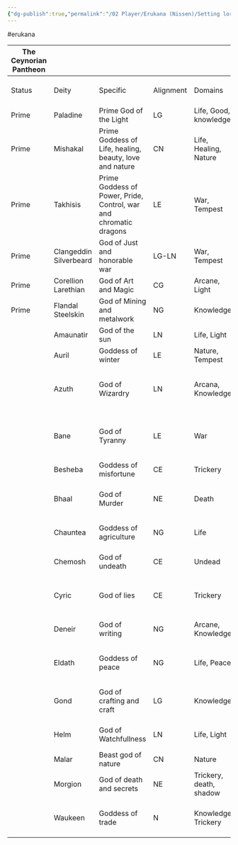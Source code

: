 ```yaml
---
{"dg-publish":true,"permalink":"/02 Player/Erukana (Nissen)/Setting lore/Deities of Ceynor/"}
---
```


#erukana 


| The Ceynorian Pantheon |                        |                                                                   |           |                         |                                                |                            | Region |         |              |
| ---------------------- | ---------------------- | ----------------------------------------------------------------- | --------- | ----------------------- | ---------------------------------------------- | -------------------------- | ------ | ------- | ------------ |
| Status                 | Deity                  | Specific                                                          | Alignment | Domains                 | Symbol                                         | Other known names          | Anaksa | Erukana | Winter isles |
| Prime                  | Paladine               | Prime God of the Light                                            | LG        | Life, Good, knowledge   | A silver dragon                                | Bahamut                    | x      | x       |              |
| Prime                  | Mishakal               | Prime Goddess of Life, healing, beauty, love and nature           | CN        | Life, Healing, Nature   | A unicorn or a golden heart                    | Mielikke, Hanali (elf)     | x      | x       |              |
| Prime                  | Takhisis               | Prime Goddess of Power, Pride, Control, war and chromatic dragons | LE        | War, Tempest            | A five headed dragon                           | Tiamat                     |        | x       | x            |
| Prime                  | Clangeddin Silverbeard | God of Just and honorable war                                     | LG-LN     | War, Tempest            | Crossed silver axes or a mighty warhammer      | Tempus                     |        | x       | x            |
| Prime                  | Corellion Larethian    | God of Art and Magic                                              | CG        | Arcane, Light           | Cresent moon                                   |                            | x      | x       | x            |
| Prime                  | Flandal Steelskin      | God of Mining and metalwork                                       | NG        | Knowledge               | Flaming hammer                                 |                            | x      | x       | x            |
|                        | Amaunatir              | God of the sun                                                    | LN        | Life, Light             | Golden sun                                     | Lathander                  | x      | x       |              |
|                        | Auril                  | Goddess of winter                                                 | LE        | Nature, Tempest         | Six-pointed snowflake                          |                            | x      | x       | x            |
|                        | Azuth                  | God of Wizardry                                                   | LN        | Arcana, Knowledge       | Left hand pointing upwards, outlined in flames |                            | x      | x       |              |
|                        | Bane                   | God of Tyranny                                                    | LE        | War                     | Upright black hand, thumb and fingers together |                            |        | x       | x            |
|                        | Besheba                | Goddess of misfortune                                             | CE        | Trickery                | Black antlers                                  |                            |        |         |              |
|                        | Bhaal                  | God of Murder                                                     | NE        | Death                   | Skull surrounded by blood droplets             |                            |        |         |              |
|                        | Chauntea               | Goddess of agriculture                                            | NG        | Life                    | Blooming rose over grain                       |                            | x      | x       |              |
|                        | Chemosh                | God of undeath                                                    | CE        | Undead                  | A grinning skull on a black drop               |                            |        | x       |              |
|                        | Cyric                  | God of lies                                                       | CE        | Trickery                | Jawless skull on purple sunburst               |                            |        | x       |              |
|                        | Deneir                 | God of writing                                                    | NG        | Arcane, Knowledge       | Lit candle over open eye                       |                            | x      | x       |              |
|                        | Eldath                 | Goddess of peace                                                  | NG        | Life, Peace             | Waterfall plunging into water pool             |                            | x      | x       | x            |
|                        | Gond                   | God of crafting and craft                                         | LG        | Knowledge               | Mountain or Hammer and anvil                   | Muradin - dwarves & gnomes |        | x       | x            |
|                        | Helm                   | God of Watchfullness                                              | LN        | Life, Light             | Starring eye in a gauntlet                     |                            |        | x       |              |
|                        | Malar                  | Beast god of nature                                               | CN        | Nature                  | A beast claw                                   |                            |        | x       | x            |
|                        | Morgion                | God of death and secrets                                          | NE        | Trickery, death, shadow | A broken set of scakes                         |                            |        | x       |              |
|                        | Waukeen                | Goddess of trade                                                  | N         | Knowledge, Trickery     | Upright coin with a woman's face               |                            | x      | x       |              |
